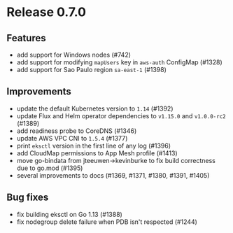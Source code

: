 # Release 0.7.0

## Features

- add support for Windows nodes (#742)
- add support for modifying `mapUsers` key in `aws-auth` ConfigMap (#1328)
- add support for Sao Paulo region `sa-east-1` (#1398)

## Improvements

- update the default Kubernetes version to `1.14` (#1392)
- update Flux and Helm operator dependencies to `v1.15.0` and `v1.0.0-rc2` (#1389)
- add readiness probe to CoreDNS (#1346)
- update AWS VPC CNI to `1.5.4` (#1377)
- print `eksctl` version in the first line of any log (#1396)
- add CloudMap permissions to App Mesh profile (#1413)
- move go-bindata from jteeuwen->kevinburke to fix build correctness due to go.mod (#1395)
- several improvements to docs (#1369, #1371, #1380, #1391, #1405)

## Bug fixes

- fix building eksctl on Go 1.13 (#1388)
- fix nodegroup delete failure when PDB isn't respected (#1244)

